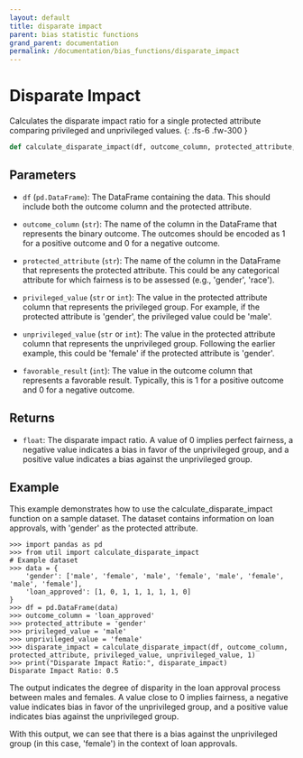 ```yaml
---
layout: default
title: disparate impact
parent: bias statistic functions
grand_parent: documentation
permalink: /documentation/bias_functions/disparate_impact
---
```


# Disparate Impact
Calculates the disparate impact ratio for a single protected attribute comparing privileged and unprivileged values.
{: .fs-6 .fw-300 }

```py
def calculate_disparate_impact(df, outcome_column, protected_attribute, privileged_value, unprivileged_value, favorable_result)
```

## Parameters

- `df` (`pd.DataFrame`): The DataFrame containing the data. This should include both the outcome column and the protected attribute.

- `outcome_column` (`str`): The name of the column in the DataFrame that represents the binary outcome. The outcomes should be encoded as 1 for a positive outcome and 0 for a negative outcome.

- `protected_attribute` (`str`): The name of the column in the DataFrame that represents the protected attribute. This could be any categorical attribute for which fairness is to be assessed (e.g., 'gender', 'race').

- `privileged_value` (`str` or `int`): The value in the protected attribute column that represents the privileged group. For example, if the protected attribute is 'gender', the privileged value could be 'male'.

- `unprivileged_value` (`str` or `int`): The value in the protected attribute column that represents the unprivileged group. Following the earlier example, this could be 'female' if the protected attribute is 'gender'.

- `favorable_result` (`int`): The value in the outcome column that represents a favorable result. Typically, this is 1 for a positive outcome and 0 for a negative outcome.

## Returns

- `float`: The disparate impact ratio. A value of 0 implies perfect fairness, a negative value indicates a bias in favor of the unprivileged group, and a positive value indicates a bias against the unprivileged group.


## Example 
This example demonstrates how to use the calculate_disparate_impact function on a sample dataset. The dataset contains information on loan approvals, with 'gender' as the protected attribute.

```
>>> import pandas as pd
>>> from util import calculate_disparate_impact
# Example dataset
>>> data = {
    'gender': ['male', 'female', 'male', 'female', 'male', 'female', 'male', 'female'],
    'loan_approved': [1, 0, 1, 1, 1, 1, 1, 0]
}
>>> df = pd.DataFrame(data)
>>> outcome_column = 'loan_approved'
>>> protected_attribute = 'gender'
>>> privileged_value = 'male'
>>> unprivileged_value = 'female'
>>> disparate_impact = calculate_disparate_impact(df, outcome_column, protected_attribute, privileged_value, unprivileged_value, 1)
>>> print("Disparate Impact Ratio:", disparate_impact)
Disparate Impact Ratio: 0.5
```

The output indicates the degree of disparity in the loan approval process between males and females. A value close to 0 implies fairness, a negative value indicates bias in favor of the unprivileged group, and a positive value indicates bias against the unprivileged group.

With this output, we can see that there is a bias against the unprivileged group (in this case, 'female') in the context of loan approvals.
